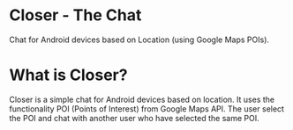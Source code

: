 # Closer - The Chat
Chat for Android devices based on Location (using Google Maps POIs).

# What is Closer?
Closer is a simple chat for Android devices based on location. It uses the functionality POI (Points of Interest)
from Google Maps API.
The user select the POI and chat with another user who have selected the same POI.

